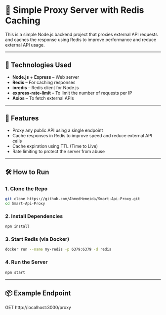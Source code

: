# 🚀 Simple Proxy Server with Redis Caching

This is a simple Node.js backend project that proxies external API requests and caches the response using Redis to improve performance and reduce external API usage.

---

## 🧰 Technologies Used

- **Node.js** + **Express** – Web server
- **Redis** – For caching responses
- **ioredis** – Redis client for Node.js
- **express-rate-limit** – To limit the number of requests per IP
- **Axios** – To fetch external APIs

---

## 🎯 Features

- Proxy any public API using a single endpoint
- Cache responses in Redis to improve speed and reduce external API calls
- Cache expiration using TTL (Time to Live)
- Rate limiting to protect the server from abuse

---

## 🛠️ How to Run

### 1. Clone the Repo

```bash
git clone https://github.com/AhmedHemeida/Smart-Api-Proxy.git
cd Smart-Api-Proxy

```

### 2. Install Dependencies

```bash
npm install
```

### 3. Start Redis (via Docker)

```bash
docker run --name my-redis -p 6379:6379 -d redis
```

### 4. Run the Server

```bash
npm start
```

---

## 📦 Example Endpoint

GET http://localhost:3000/proxy








